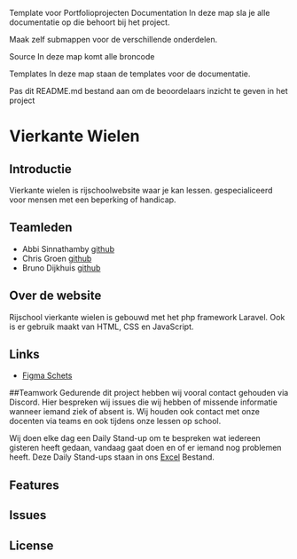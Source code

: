 Template voor Portfolioprojecten
Documentation
In deze map sla je alle documentatie op die behoort bij het project.

Maak zelf submappen voor de verschillende onderdelen.

Source
In deze map komt alle broncode

Templates
In deze map staan de templates voor de documentatie.

Pas dit README.md bestand aan om de beoordelaars inzicht te geven in het project


# Vierkante Wielen

## Introductie

Vierkante wielen is rijschoolwebsite waar je kan lessen. gespecialiceerd voor mensen met een beperking of handicap. 

## Teamleden
- Abbi Sinnathamby [github](https://github.com/Abbi159357)
- Chris Groen [github](https://github.com/166389)
- Bruno Dijkhuis [github](https://github.com/Bruntho2802)

## Over de website
Rijschool vierkante wielen is gebouwd met het php framework Laravel. Ook is er gebruik maakt van HTML, CSS en JavaScript. 

## Links
- [Figma Schets](https://www.figma.com/file/l25pgwYEGU69f53lMnQeDM/Rijschool-Vierkante-Wielen?type=design&node-id=0-1&mode=design)

##Teamwork
Gedurende dit project hebben wij vooral contact gehouden via Discord. Hier bespreken wij issues die wij hebben of missende informatie wanneer iemand ziek of absent is. Wij houden ook contact met onze docenten via teams en ook tijdens onze lessen op school. 

Wij doen elke dag een Daily Stand-up om te bespreken wat iedereen gisteren heeft gedaan, vandaag gaat doen en of er iemand nog problemen heeft. Deze Daily Stand-ups staan in ons [Excel](...) Bestand.

## Features

## Issues

## License



